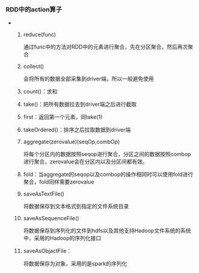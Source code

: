 ### RDD中的action算子

- 1. reduce(func)

        通过func中的方法对RDD中的元素进行聚合，先在分区聚合，然后再次聚合

    2. collect()

        会将所有的数据全部采集到driver端，所以一般避免使用

    3. count()：求和

    4. take()：把所有数据拉去到driver端之后进行截取

    5. first：返回第一个元素，同take(1)

    6. takeOrdered()：排序之后拉取数据到driver端

    7. aggregate(zerovalue)(seqOp,combOp)

        将每个分区内的数据按照seqop进行聚合，分区之间的数据按照combop进行聚合，zerovalue会在分区内以及分区间都有效。

    8. fold：当aggregate的seqop以及combop的操作相同时可以使用fold进行聚合，fold同样需要zerovalue

    9. saveAsTextFile()

        将数据保存到文本格式到指定的文件系统目录

    10. saveAsSequenceFile()

        将数据保存到序列化的文件到hdfs以及其他支持Hadoop文件系统的系统中，采用的Hadoop的序列化接口

    11. saveAsObjactFile：

        将数据保存为对象，采用的是spark的序列化

    

    

    